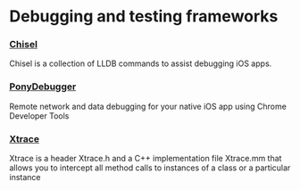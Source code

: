 # Debugging and testing frameworks

### [Chisel](https://github.com/facebook/chisel)
Chisel is a collection of LLDB commands to assist debugging iOS apps.

### [PonyDebugger](https://github.com/square/PonyDebugger)
Remote network and data debugging for your native iOS app using Chrome Developer Tools

### [Xtrace](https://github.com/johnno1962/Xtrace)
Xtrace is a header Xtrace.h and a C++ implementation file Xtrace.mm that allows you to intercept all method calls to instances of a class or a particular instance
